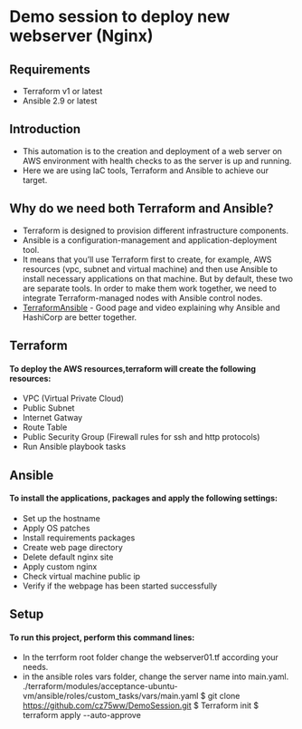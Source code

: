 # Demo session to deploy new webserver (Nginx)
## Requirements
* Terraform v1 or latest
* Ansible 2.9  or latest

## Introduction
* This automation is to the creation and deployment of a web server on AWS environment with health checks to as the server is up and running.
* Here we are using IaC tools, Terraform and Ansible to achieve our target.


## Why do we need both Terraform and Ansible?
* Terraform is designed to provision different infrastructure components.
* Ansible is a configuration-management and application-deployment tool. 
* It means that you’ll use Terraform first to create, for example, AWS resources (vpc, subnet and virtual machine) and then use Ansible to install necessary applications on that machine. But by default, these two are separate tools. In order to make them work together, we need to integrate Terraform-managed nodes with Ansible control nodes.
* [TerraformAnsible](https://www.hashicorp.com/resources/ansible-terraform-better-together) - Good page and video explaining why Ansible and HashiCorp are  better together.


## Terraform
#### To deploy the AWS resources,terraform will create the following resources:
* VPC (Virtual Private Cloud)
* Public Subnet
* Internet Gatway
* Route Table
* Public Security Group (Firewall rules for ssh and http protocols)
* Run Ansible playbook tasks

## Ansible
#### To install the applications, packages and apply the following settings:
*  Set up the hostname
*  Apply OS patches
*  Install requirements packages
*  Create web page directory
*  Delete default nginx site
*  Apply custom nginx
*  Check virtual machine public ip
*  Verify if the webpage has been started successfully

## Setup
#### To run this project, perform this command lines:
* In the terrform root folder change the webserver01.tf according your needs.
* in the ansible roles vars folder, change the server name into main.yaml.
./terraform/modules/acceptance-ubuntu-vm/ansible/roles/custom_tasks/vars/main.yaml
$ git clone https://github.com/cz75ww/DemoSession.git
$ Terraform init
$ terraform apply --auto-approve